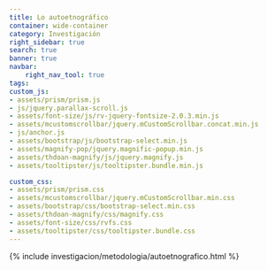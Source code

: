 ```yaml
---
title: Lo autoetnográfico
container: wide-container
category: Investigación
right_sidebar: true
search: true
banner: true
navbar:
    right_nav_tool: true
tags:
custom_js:
- assets/prism/prism.js
- js/jquery.parallax-scroll.js
- assets/font-size/js/rv-jquery-fontsize-2.0.3.min.js
- assets/mcustomscrollbar/jquery.mCustomScrollbar.concat.min.js
- js/anchor.js
- assets/bootstrap/js/bootstrap-select.min.js
- assets/magnify-pop/jquery.magnific-popup.min.js
- assets/thdoan-magnify/js/jquery.magnify.js
- assets/tooltipster/js/tooltipster.bundle.min.js

custom_css:
- assets/prism/prism.css
- assets/mcustomscrollbar/jquery.mCustomScrollbar.min.css
- assets/bootstrap/css/bootstrap-select.min.css
- assets/thdoan-magnify/css/magnify.css
- assets/font-size/css/rvfs.css
- assets/tooltipster/css/tooltipster.bundle.css
---
```


{% include investigacion/metodologia/autoetnografico.html %}